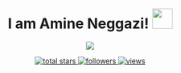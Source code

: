 <!-- Welcome Message -->
<h1 align="center">
  I am Amine Neggazi!
  <img src="https://media.giphy.com/media/hvRJCLFzcasrR4ia7z/giphy.gif" width="40">
</h1>

<!-- Typing SVG -->
<p align="center">
  <a href="https://github.com/nemo256">
    <img src="https://readme-typing-svg.herokuapp.com?size=28&duration=4000&color=4B0088&center=true&lines=Full-Stack+Web+Developer;Open+Sourcerer">
  </a>
</p>

<!-- Social Badges -->
<!-- Badges with custom icons - https://github.com/DenverCoder1/custom-icon-badges -->
<!-- YouTube stats - https://github.com/DenverCoder1/github-readme-youtube-stats -->
<!-- View counter - https://github.com/DenverCoder1/Simple-View-Counter -->
<!-- Star counter - https://github.com/idealclover/GitHub-Star-Counter -->
<p align="center">
  <a href="https://github.com/nemo256?tab=repositories&sort=stargazers">
    <img alt="total stars" title="Total stars on GitHub" src="https://custom-icon-badges.herokuapp.com/github/stars/nemo256?color=55960c&style=for-the-badge&labelColor=488207&logo=star"/>
  </a>
  <a href="https://github.com/nemo256?tab=followers">
    <img alt="followers" title="Follow me on Github" src="https://custom-icon-badges.herokuapp.com/github/followers/nemo256?color=236ad3&labelColor=1155ba&style=for-the-badge&logo=person-add&label=Follow&logoColor=white"/>
  </a>
  <a href="https://github.com/nemo256&tab=repositories">
    <img alt="views" title="GitHub profile views" src="https://simple-view-counter.herokuapp.com/user/nemo256"/>
  </a>
</p>
